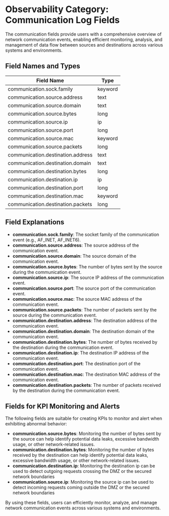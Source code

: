 # Observability Category: Communication Log Fields

The communication fields provide users with a comprehensive overview of network communication events, enabling efficient monitoring, analysis, and management of data flow between sources and destinations across various systems and environments.

## Field Names and Types

| Field Name                   | Type    |
|------------------------------|---------|
| communication.sock.family    | keyword |
| communication.source.address | text    |
| communication.source.domain  | text    |
| communication.source.bytes   | long    |
| communication.source.ip      | ip      |
| communication.source.port    | long    |
| communication.source.mac     | keyword |
| communication.source.packets | long    |
| communication.destination.address | text  |
| communication.destination.domain  | text  |
| communication.destination.bytes   | long  |
| communication.destination.ip      | ip    |
| communication.destination.port    | long  |
| communication.destination.mac     | keyword |
| communication.destination.packets | long  |

## Field Explanations

- **communication.sock.family**: The socket family of the communication event (e.g., AF_INET, AF_INET6).
- **communication.source.address**: The source address of the communication event.
- **communication.source.domain**: The source domain of the communication event.
- **communication.source.bytes**: The number of bytes sent by the source during the communication event.
- **communication.source.ip**: The source IP address of the communication event.
- **communication.source.port**: The source port of the communication event.
- **communication.source.mac**: The source MAC address of the communication event.
- **communication.source.packets**: The number of packets sent by the source during the communication event.
- **communication.destination.address**: The destination address of the communication event.
- **communication.destination.domain**: The destination domain of the communication event.
- **communication.destination.bytes**: The number of bytes received by the destination during the communication event.
- **communication.destination.ip**: The destination IP address of the communication event.
- **communication.destination.port**: The destination port of the communication event.
- **communication.destination.mac**: The destination MAC address of the communication event.
- **communication.destination.packets**: The number of packets received by the destination during the communication event.

## Fields for KPI Monitoring and Alerts

The following fields are suitable for creating KPIs to monitor and alert when exhibiting abnormal behavior:

- **communication.source.bytes**: Monitoring the number of bytes sent by the source can help identify potential data leaks, excessive bandwidth usage, or other network-related issues.
- **communication.destination.bytes**: Monitoring the number of bytes received by the destination can help identify potential data leaks, excessive bandwidth usage, or other network-related issues.
- **communication.destination.ip**: Monitoring the destination ip can be used to detect outgoing requests crossing the DMZ or the secured network boundaries
- **communication.source.ip**: Monitoring the source ip can be used to detect incoming requests coming outside the DMZ or the secured network boundaries

By using these fields, users can efficiently monitor, analyze, and manage network communication events across various systems and environments.

